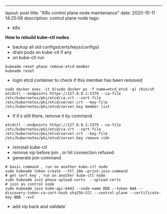 ---
layout: post
title: "K8s control plane node maintenance"
date: 2020-10-11 14:25:06
description: control plane node
tags:
 - k8s

**How to rebuild kube-ctl nodes**
- backup all old configs(certs/keys/configs)
- drain pods on kube-ctl if any
- on kube-ctl run 
```
kubeadm reset phase remove-etcd-member
kubeadm reset
```
- login etcd container to check if this member has been removed 
```
sudo docker exec -it $(sudo docker ps -f name=etcd_etcd -q) /bin/sh
etcdctl --endpoints https://127.0.0.1:2379 --ca-file /etc/kubernetes/pki/etcd/ca.crt --cert-file /etc/kubernetes/pki/etcd/server.crt --key-file /etc/kubernetes/pki/etcd/server.key member list
```
- if it's still there, remove it by command
```
etcdctl --endpoints https://127.0.0.1:2379 --ca-file
/etc/kubernetes/pki/etcd/ca.crt --cert-file /etc/kubernetes/pki/etcd/server.crt --key-file /etc/kubernetes/pki/etcd/server.key remove <id>
```
- reinstall kube-ctl
- remove vip before join , or hit connection refused
- generate join command
```
# basic command , run on another kube-ctl node
sudo kubeadm token create --ttl 10m —print-join-command
# get cert key , run on another kube-ctl node
sudo kubeadm init phase upload-certs  --upload-certs
# join as control node
sudo kubeadm join kube-api:6443 --node-name DDD --token AAA --discovery-token-ca-cert-hash sha256:CCC --control-plane --certificate-key BBB --v=5
```
- add vip back and validate`
